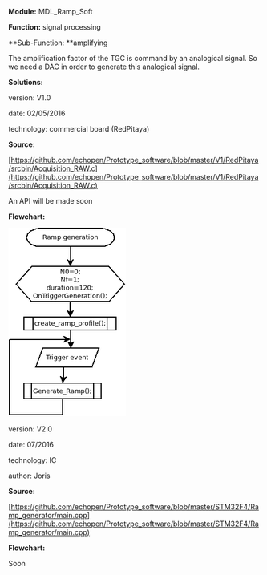 **Module:** MDL_Ramp_Soft

**Function:** signal processing

**Sub-Function: **amplifying

The amplification factor of the TGC is command by an analogical signal. So we need a DAC in order to generate this analogical signal.

**Solutions:** 

version: V1.0

date: 02/05/2016

technology: commercial board (RedPitaya)

**Source:**

[https://github.com/echopen/Prototype_software/blob/master/V1/RedPitaya/srcbin/Acquisition_RAW.c](https://github.com/echopen/Prototype_software/blob/master/V1/RedPitaya/srcbin/Acquisition_RAW.c)

An API will be made soon

**Flowchart:**

![image alt text](image_0.png)

version: V2.0

date: 07/2016

technology: IC

author: Joris

**Source:**

[https://github.com/echopen/Prototype_software/blob/master/STM32F4/Ramp_generator/main.cpp](https://github.com/echopen/Prototype_software/blob/master/STM32F4/Ramp_generator/main.cpp)

**Flowchart:**

Soon

